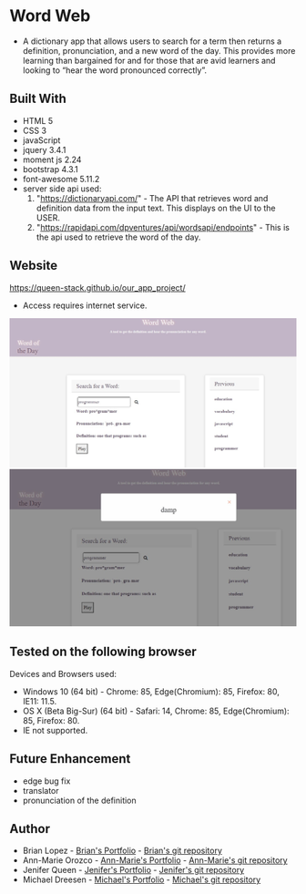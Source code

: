 # Word Web
* A dictionary app that allows users to search for a term then returns a definition, pronunciation, and a new word of the day.  This provides more learning than bargained for and for those that are avid learners and looking to “hear the word pronounced correctly”.

## Built With
* HTML 5
* CSS 3
* javaScript 
* jquery 3.4.1
* moment js 2.24
* bootstrap 4.3.1
* font-awesome 5.11.2
* server side api used:
    1. "https://dictionaryapi.com/" - The API that retrieves word and definition data from the input text. This displays on the UI to the USER. 
    2. "https://rapidapi.com/dpventures/api/wordsapi/endpoints" - This is the api used to retrieve the word of the day.

## Website
https://queen-stack.github.io/our_app_project/
 * Access requires internet service.

![WordSearch](./assets/images/wordsearch.jpg)
![WordSearch](./assets/images/wordsearchModal.jpg)

## Tested on the following browser
Devices and Browsers used:
* Windows 10 (64 bit) - Chrome: 85, Edge(Chromium): 85, Firefox: 80, IE11: 11.5.
* OS X (Beta Big-Sur) (64 bit) - Safari: 14, Chrome: 85, Edge(Chromium): 85, Firefox: 80.
* IE not supported.

## Future Enhancement
* edge bug fix
* translator
* pronunciation of the definition

## Author
* Brian Lopez - [Brian's Portfolio](https://brianslopez.github.io/challenge-02/) - [Brian's git repository](https://github.com/brianslopez) 
* Ann-Marie Orozco - [Ann-Marie's Portfolio](https://ann760.github.io/MyPortfolio/) - [Ann-Marie's git repository](https://github.com/ann760)
* Jenifer Queen - [Jenifer's Portfolio](https://queen-stack.github.io/Challeng2/) - [Jenifer's git repository](https://github.com/queen-stack)
* Michael Dreesen - [Michael's Portfolio](https://mdreesen.github.io/portfolio/) - [Michael's git repository](https://github.com/mdreesen) 
